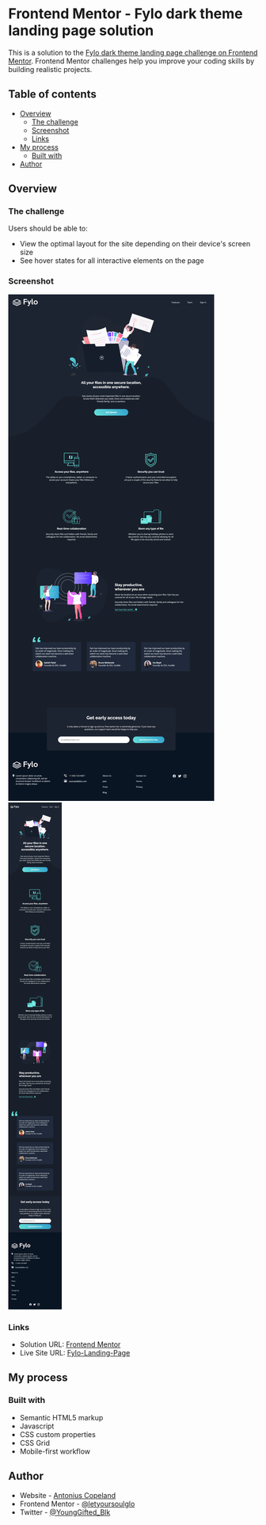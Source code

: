 # Frontend Mentor - Fylo dark theme landing page solution

This is a solution to the [Fylo dark theme landing page challenge on Frontend Mentor](https://www.frontendmentor.io/challenges/fylo-dark-theme-landing-page-5ca5f2d21e82137ec91a50fd). Frontend Mentor challenges help you improve your coding skills by building realistic projects.

## Table of contents

- [Overview](#overview)
  - [The challenge](#the-challenge)
  - [Screenshot](#screenshot)
  - [Links](#links)
- [My process](#my-process)
  - [Built with](#built-with)
- [Author](#author)


## Overview

### The challenge

Users should be able to:

- View the optimal layout for the site depending on their device's screen size
- See hover states for all interactive elements on the page

### Screenshot

![Desktop](./images/fylo-dark-theme-landing-page-desktop.png)
![Mobile](./images/fylo-dark-theme-landing-page-mobile.png)

### Links

- Solution URL: [Frontend Mentor](https://www.frontendmentor.io/solutions/responsive-landing-page-using-css-grid--HrUJJIAB)
- Live Site URL: [Fylo-Landing-Page](https://letyoursoulglo.github.io/Fylo-Dark-Theme-Landing-Page/)

## My process

### Built with

- Semantic HTML5 markup
- Javascript
- CSS custom properties
- CSS Grid
- Mobile-first workflow

## Author

- Website - [Antonius Copeland](https://antcopeland.carrd.co/)
- Frontend Mentor - [@letyoursoulglo](https://www.frontendmentor.io/profile/letyoursoulglo)
- Twitter - [@YoungGifted_Blk](https://twitter.com/YoungGifted_Blk)

